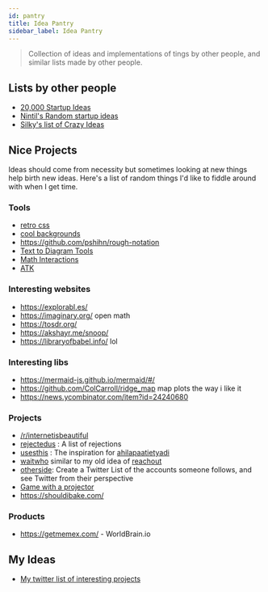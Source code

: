 ```yaml
---
id: pantry
title: Idea Pantry
sidebar_label: Idea Pantry
---
```


> Collection of ideas and implementations of tings by other people, and similar lists made by other people.

## Lists by other people

- [20,000 Startup Ideas](https://unawaz.github.io/stochastic-hill-climbing/tasks/)
- [Nintil's Random startup ideas](https://nintil.com/startup-ideas/)
- [Silky's list of Crazy Ideas](https://silky.github.io/posts/2019-02-22-2018s-crazy-ideas.html)

## Nice Projects

Ideas should come from necessity but sometimes looking at new things help birth new ideas. Here's a list of random things I'd like to fiddle around with when I get time.

### Tools

- [retro css](https://github.com/matt-auckland/retro-css)
- [cool backgrounds](https://coolbackgrounds.io/)
- https://github.com/pshihn/rough-notation
- [Text to Diagram Tools](https://smusamashah.github.io/text-to-diagram)
- [Math Interactions](https://cindyjs.org/)
- [ATK](https://en.wikipedia.org/wiki/Accessibility_Toolkit)

### Interesting websites

- https://explorabl.es/
- https://imaginary.org/ open math
- https://tosdr.org/
- https://akshayr.me/snoop/
- https://libraryofbabel.info/ lol

### Interesting libs

- https://mermaid-js.github.io/mermaid/#/
- https://github.com/ColCarroll/ridge_map map plots the way i like it
- https://news.ycombinator.com/item?id=24240680

### Projects

- [/r/internetisbeautiful](https://www.reddit.com/r/InternetIsBeautiful/)
- [rejectedus](https://rejected.us/) : A list of rejections
- [usesthis](https://usesthis.com/) : The inspiration for [ahilapaatietyadi](https://ahilapaati.com/)
- [waitwho](https://waitwho.is/) similar to my old idea of [reachout](https://github.com/geekodour/reachout)
- [otherside](https://github.com/0x263b/Otherside): Create a Twitter List of the accounts someone follows, and see Twitter from their perspective
- [Game with a projector](https://www.reddit.com/r/Damnthatsinteresting/comments/cvr4cp/my_brother_made_a_game_which_can_project_on_this/ey6102k/)
- https://shouldibake.com/

### Products

- https://getmemex.com/ - WorldBrain.io

## My Ideas

- [My twitter list of interesting projects](https://twitter.com/i/lists/1222259380139069440)
